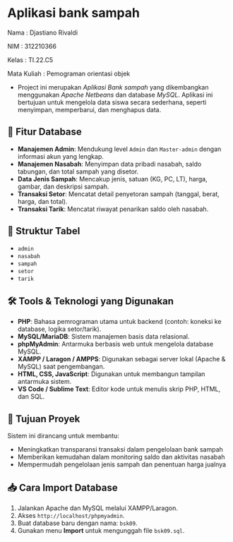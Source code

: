 # Aplikasi bank sampah

Nama : Djastiano Rivaldi

NIM : 312210366

Kelas : TI.22.C5

Mata Kuliah : Pemograman orientasi objek

- Project ini merupakan *Aplikasi Bank sampah* yang dikembangkan menggunakan *Apache Netbeans* dan database *MySQL*. Aplikasi ini bertujuan untuk mengelola data siswa secara sederhana, seperti menyimpan, memperbarui, dan menghapus data.

## 📂 Fitur Database
- **Manajemen Admin**: Mendukung level `Admin` dan `Master-admin` dengan informasi akun yang lengkap.
- **Manajemen Nasabah**: Menyimpan data pribadi nasabah, saldo tabungan, dan total sampah yang disetor.
- **Data Jenis Sampah**: Mencakup jenis, satuan (KG, PC, LT), harga, gambar, dan deskripsi sampah.
- **Transaksi Setor**: Mencatat detail penyetoran sampah (tanggal, berat, harga, dan total).
- **Transaksi Tarik**: Mencatat riwayat penarikan saldo oleh nasabah.

## 🧱 Struktur Tabel
- `admin`
- `nasabah`
- `sampah`
- `setor`
- `tarik`

## 🛠️ Tools & Teknologi yang Digunakan
- **PHP**: Bahasa pemrograman utama untuk backend (contoh: koneksi ke database, logika setor/tarik).
- **MySQL/MariaDB**: Sistem manajemen basis data relasional.
- **phpMyAdmin**: Antarmuka berbasis web untuk mengelola database MySQL.
- **XAMPP / Laragon / AMPPS**: Digunakan sebagai server lokal (Apache & MySQL) saat pengembangan.
- **HTML, CSS, JavaScript**: Digunakan untuk membangun tampilan antarmuka sistem.
- **VS Code / Sublime Text**: Editor kode untuk menulis skrip PHP, HTML, dan SQL.

## 📌 Tujuan Proyek
Sistem ini dirancang untuk membantu:
- Meningkatkan transparansi transaksi dalam pengelolaan bank sampah
- Memberikan kemudahan dalam monitoring saldo dan aktivitas nasabah
- Mempermudah pengelolaan jenis sampah dan penentuan harga jualnya

## 📥 Cara Import Database
1. Jalankan Apache dan MySQL melalui XAMPP/Laragon.
2. Akses `http://localhost/phpmyadmin`.
3. Buat database baru dengan nama: `bsk09`.
4. Gunakan menu **Import** untuk mengunggah file `bsk09.sql`.



